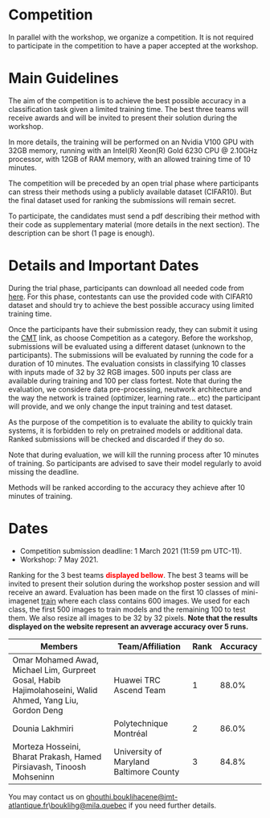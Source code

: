 # Competition

In parallel with the workshop, we organize a competition. It is not required to participate in the competition to have a paper accepted at the workshop.

# Main Guidelines

The aim of the competition is to achieve the best possible accuracy in a classification task given a limited training time. The best three teams will receive awards and will be invited to present their solution during the workshop.

In more details, the training will be performed on an Nvidia V100 GPU with 32GB memory, running with an Intel(R) Xeon(R) Gold 6230 CPU @ 2.10GHz processor, with 12GB of RAM memory, with an allowed training time of 10 minutes.

The competition will be preceded by an open trial phase where participants can stress their methods using a publicly available dataset (CIFAR10). But the final dataset used for ranking the submissions will remain secret.

To participate, the candidates must send a pdf describing their method with their code as supplementary material (more details in the next section). The description can be short (1 page is enough).

# Details and Important Dates

During the trial phase, participants can download all needed code from [here](https://github.com/eghouti/HAET-2021-competition-baseline-code). For this phase, contestants can use the provided code with CIFAR10 dataset and should try to achieve the best possible accuracy using limited training time. 

Once the participants have their submission ready, they can submit it using the [CMT](https://cmt3.research.microsoft.com/HAET2021) link, as choose Competition as a category. Before the workshop, submissions will be evaluated using a different dataset (unknown to the participants). The submissions will be evaluated by running the code for a duration of 10 minutes. The evaluation consists in classifying 10 classes with inputs made of 32 by 32 RGB images. 500 inputs per class are available during training and 100 per class fortest. Note that during the evaluation, we considere data pre-processing, neutwork architecture and the way the network is trained (optimizer, learning rate... etc) the participant will provide, and we only change the input training and test dataset.

As the purpose of the competition is to evaluate the ability to quickly train systems, it is forbidden to rely on pretrained models or additional data. Ranked submissions will be checked and discarded if they do so.

Note that during evaluation, we will kill the running process after 10 minutes of training. So participants are advised to save their model regularly to avoid missing the deadline.

Methods will be ranked according to the accuracy they achieve after 10 minutes of training.

# Dates

- Competition submission deadline: 1 March 2021 (11:59 pm UTC-11).
- Workshop: 7 May 2021.


Ranking for the 3 best teams <span style="color:red;">**displayed bellow**</span>. The best 3 teams will be invited to present their solution during the workshop poster session and will receive an award. Evaluation has been made on the first 10 classes of mini-imagenet [train](https://www.kaggle.com/whitemoon/miniimagenet?select=mini-imagenet-cache-train.pkl) where each class contains 600 images. We used for each class, the first 500 images to train models and the remaining 100 to test them. We also resize all images to be 32 by 32 pixels. **Note that the results displayed on the website represent an avverage accuracy over 5 runs.**


| Members                                                                                                 | Team/Affiliation                   | Rank | Accuracy |
|---------------------------------------------------------------------------------------------------------|------------------------------------|------|----------
|Omar Mohamed Awad, Michael Lim, Gurpreet Gosal, Habib Hajimolahoseini, Walid Ahmed, Yang Liu, Gordon Deng| Huawei TRC Ascend Team| 1    | 88.0%    |
|Dounia Lakhmiri                                                                                          | Polytechnique Montréal| 2    | 86.0%    |
|Morteza Hosseini, Bharat Prakash, Hamed Pirsiavash, Tinoosh Mohseninn                                    | University of Maryland Baltimore County| 3 | 84.8% |



You may contact us on ghouthi.bouklihacene@imt-atlantique.fr\bouklihg@mila.quebec if you need further details.
